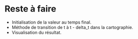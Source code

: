 # Reste à faire

- Initialisation de la valeur au temps final.
- Méthode de transition de t à t - delta_t dans la cartographie.
- Visualisation du résultat.

